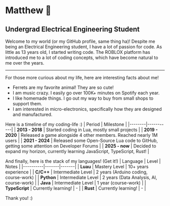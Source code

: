 # Matthew 🍁
## Undergrad Electrical Engineering Student 

Welcome to my world (or my GitHub profile, same thing ha)!
Despite me being an Electrical Engineering student, I have a lot of passion for code. As little as 13 years old, I started writing code. The ROBLOX platform has introduced me to a lot of coding concepts, which have become natural to me over the years.

---

For those more curious about my life, here are interesting facts about me!
- Ferrets are my favorite animal! They are so cute!
- I am music crazy. I easily go over 100K+ minutes on Spotify each year.
- I like homemade things. I go out my way to buy from small shops to support them.
- I am interested in micro-electronics, specifically how they are designed and manufactured.

Here is a timeline of my coding-life :)
| Period | Milestone |
|--------|-----------|
| **2013 - 2018** | Started coding in Lua, mostly small projects |
| **2019 - 2020** | Released a game alongside 4 other members. Reached nearly 1M users |
| **2021 - 2024** | Released some Open-Source Lua code to GitHub, getting some attention on Developer Forums |
| **2025 - now** | Decided to expand my horizon, currently learning JavaScript, TypeScript, Rust! |

And finally, here is the stack of my languages! (Get it!)
| Language | Level | Notes |
|----------|-------|-------|
| **Luau** | Mastery Level | 10+ years experience |
| **C/C++** | Intermediate Level | 2 years (Arduino coding, course-work) |
| **Python** | Intermediate Level | 2 years (Data Analysis, AI, course-work) |
| **Java** | Intermediate Level | 1 year (course-work) |
| **TypeScript** | Currently learning! | - |
| **Rust** | Currently learning! | - |

Thank you! :)

